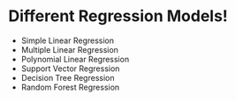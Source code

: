 # Different Regression Models!

  - Simple Linear Regression
  - Multiple Linear Regression
  - Polynomial Linear Regression
  - Support Vector Regression
  - Decision Tree Regression
  - Random Forest Regression
